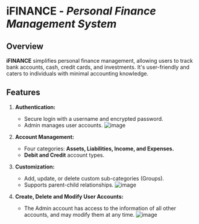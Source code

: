 # **iFINANCE** - *Personal Finance Management System*

## **Overview**
**iFINANCE** simplifies personal finance management, allowing users to track bank accounts, cash, credit cards, and investments. It's user-friendly and caters to individuals with minimal accounting knowledge.

## **Features**

1. **Authentication:**
   - Secure login with a username and encrypted password.
   - Admin manages user accounts.
![image](https://github.com/nadamur/iFINANCE/assets/114004182/06912037-13bd-4bad-a77d-5a1b16f4dbe2)


2. **Account Management:**
   - Four categories: **Assets, Liabilities, Income, and Expenses.**
   - **Debit and Credit** account types.

3. **Customization:**
   - Add, update, or delete custom sub-categories (Groups).
   - Supports parent-child relationships.
![image](https://github.com/nadamur/iFINANCE/assets/114004182/8fe06d48-736b-45f9-9a39-be4059870e7d)


4. **Create, Delete and Modify User Accounts:**
   - The Admin account has access to the information of all other accounts, and may modify them at any time.
![image](https://github.com/nadamur/iFINANCE/assets/114004182/8c3e4665-328c-488c-9be7-d60af63c92ea)

